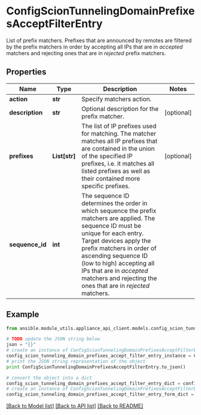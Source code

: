 # ConfigScionTunnelingDomainPrefixesAcceptFilterEntry

List of prefix matchers. Prefixes that are announced by remotes are filtered by the prefix matchers in order by accepting all IPs that are in _accepted_ matchers and rejecting ones that are in _rejected_ prefix matchers.

## Properties

Name | Type | Description | Notes
------------ | ------------- | ------------- | -------------
**action** | **str** | Specify matchers action. | 
**description** | **str** | Optional description for the prefix matcher. | [optional] 
**prefixes** | **List[str]** | The list of IP prefixes used for matching. The matcher matches all IP prefixes that are contained in the union of the specified IP prefixes, i.e. it matches all listed prefixes as well as their contained more specific prefixes. | [optional] 
**sequence_id** | **int** | The sequence ID determines the order in which sequence the prefix matchers are applied. The sequence ID must be unique for each entry. Target devices apply the prefix matchers in order of ascending sequence ID (low to high) accepting all IPs that are in _accepted_ matchers and rejecting the ones that are in _rejected_ matchers. | 

## Example

```python
from ansible.module_utils.appliance_api_client.models.config_scion_tunneling_domain_prefixes_accept_filter_entry import ConfigScionTunnelingDomainPrefixesAcceptFilterEntry

# TODO update the JSON string below
json = "{}"
# create an instance of ConfigScionTunnelingDomainPrefixesAcceptFilterEntry from a JSON string
config_scion_tunneling_domain_prefixes_accept_filter_entry_instance = ConfigScionTunnelingDomainPrefixesAcceptFilterEntry.from_json(json)
# print the JSON string representation of the object
print ConfigScionTunnelingDomainPrefixesAcceptFilterEntry.to_json()

# convert the object into a dict
config_scion_tunneling_domain_prefixes_accept_filter_entry_dict = config_scion_tunneling_domain_prefixes_accept_filter_entry_instance.to_dict()
# create an instance of ConfigScionTunnelingDomainPrefixesAcceptFilterEntry from a dict
config_scion_tunneling_domain_prefixes_accept_filter_entry_form_dict = config_scion_tunneling_domain_prefixes_accept_filter_entry.from_dict(config_scion_tunneling_domain_prefixes_accept_filter_entry_dict)
```
[[Back to Model list]](../README.md#documentation-for-models) [[Back to API list]](../README.md#documentation-for-api-endpoints) [[Back to README]](../README.md)


